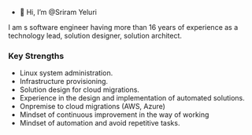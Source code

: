- 👋 Hi, I’m @Sriram Yeluri


I am s software engineer having more than 16 years of experience as a technology lead, solution designer, solution architect.


### Key Strengths
* Linux system administration.
* Infrastructure provisioning.
* Solution design for cloud migrations.
* Experience in the design and implementation of automated solutions.
* Onpremise to cloud migrations (AWS, Azure)
* Mindset of continuous improvement in the way of working
* Mindset of automation and avoid repetitive tasks.

<!---
sriram-yeluri/sriram-yeluri is a ✨ special ✨ repository because its `README.md` (this file) appears on your GitHub profile.
You can click the Preview link to take a look at your changes.
--->
